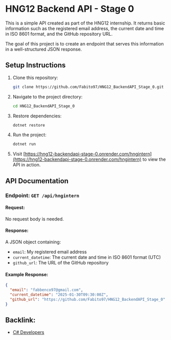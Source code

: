 # HNG12 Backend API - Stage 0

This is a simple API created as part of the HNG12 internship. It returns basic information such as the registered email address, the current date and time in ISO 8601 format, and the GitHub repository URL.

The goal of this project is to create an endpoint that serves this information in a well-structured JSON response.

## Setup Instructions

1. Clone this repository:

   ```bash
   git clone https://github.com/Fabito97/HNG12_BackendAPI_Stage_0.git
   ```

2. Navigate to the project directory:

   ```bash
   cd HNG12_BackendAPI_Stage_0
   ```

3. Restore dependencies:

   ```bash
   dotnet restore
   ```

4. Run the project:

   ```bash
   dotnet run
   ```

5. Visit [https://hng12-backendapi-stage-0.onrender.com/hngintern](https://hng12-backendapi-stage-0.onrender.com/hngintern) to view the API in action.

## API Documentation

### Endpoint: `GET /api/hngintern`

#### Request:

No request body is needed.

#### Response:

A JSON object containing:

- `email`: My registered email address
- `current_datetime`: The current date and time in ISO 8601 format (UTC)
- `github_url`: The URL of the GitHub repository

#### Example Response:

```json
{
  "email": "fabbenco97@gmail.com",
  "current_datetime": "2025-01-30T09:30:00Z",
  "github_url": "https://github.com/Fabito97/HNG12_BackendAPI_Stage_0"
}
```

## Backlink:

- [C# Developers](https://hng.tech/hire/csharp-developers)
